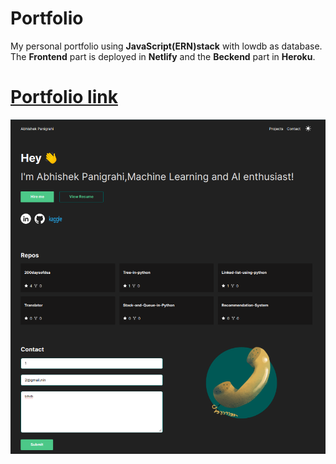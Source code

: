 # Portfolio
My personal portfolio using **JavaScript(ERN)stack** with lowdb as database.
The **Frontend** part is deployed in **Netlify** and the **Beckend** part in **Heroku**.


#                                   [Portfolio link](https://abhishekpanigrahiportfolio.netlify.app/)


![GitHub Logo](img.png)
